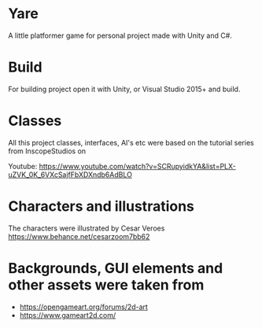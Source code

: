 # Yare
A little platformer game for personal project made with Unity and C#.

# Build
For building project open it with Unity, or Visual Studio 2015+ and build.

# Classes

All this project classes, interfaces, AI's etc were based on the tutorial series from InscopeStudios on 

Youtube:
  https://www.youtube.com/watch?v=SCRupyidkYA&list=PLX-uZVK_0K_6VXcSajfFbXDXndb6AdBLO
  
# Characters and illustrations

The characters were illustrated by 
  Cesar Veroes
  https://www.behance.net/cesarzoom7bb62
  
# Backgrounds, GUI elements and other assets were taken from

  * https://opengameart.org/forums/2d-art
  * https://www.gameart2d.com/
